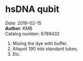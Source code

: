 # hsDNA qubit 

*Date*: 2019-02-15  
**Author**: KMB   
Catalog number: 6789432

1. Mixing the dye with buffer. 
2. Aliquot 190 into standard tubes. 
3. Etc. 